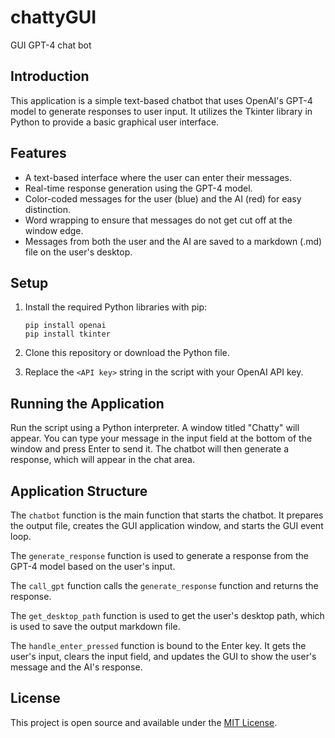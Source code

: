# chattyGUI
GUI GPT-4 chat bot

## Introduction

This application is a simple text-based chatbot that uses OpenAI's GPT-4 model to generate responses to user input. It utilizes the Tkinter library in Python to provide a basic graphical user interface.

## Features

- A text-based interface where the user can enter their messages.
- Real-time response generation using the GPT-4 model.
- Color-coded messages for the user (blue) and the AI (red) for easy distinction.
- Word wrapping to ensure that messages do not get cut off at the window edge.
- Messages from both the user and the AI are saved to a markdown (.md) file on the user's desktop.

## Setup

1. Install the required Python libraries with pip:

    ```
    pip install openai
    pip install tkinter
    ```

2. Clone this repository or download the Python file.

3. Replace the `<API key>` string in the script with your OpenAI API key.

## Running the Application

Run the script using a Python interpreter. A window titled "Chatty" will appear. You can type your message in the input field at the bottom of the window and press Enter to send it. The chatbot will then generate a response, which will appear in the chat area.

## Application Structure

The `chatbot` function is the main function that starts the chatbot. It prepares the output file, creates the GUI application window, and starts the GUI event loop.

The `generate_response` function is used to generate a response from the GPT-4 model based on the user's input.

The `call_gpt` function calls the `generate_response` function and returns the response.

The `get_desktop_path` function is used to get the user's desktop path, which is used to save the output markdown file.

The `handle_enter_pressed` function is bound to the Enter key. It gets the user's input, clears the input field, and updates the GUI to show the user's message and the AI's response.

## License

This project is open source and available under the [MIT License](https://opensource.org/licenses/MIT).
